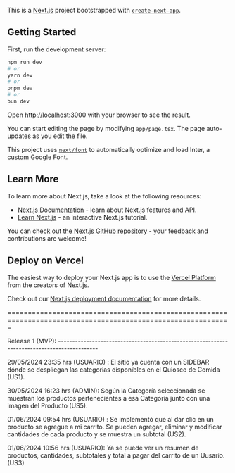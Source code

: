 This is a [Next.js](https://nextjs.org/) project bootstrapped with [`create-next-app`](https://github.com/vercel/next.js/tree/canary/packages/create-next-app).

## Getting Started

First, run the development server:

```bash
npm run dev
# or
yarn dev
# or
pnpm dev
# or
bun dev
```

Open [http://localhost:3000](http://localhost:3000) with your browser to see the result.

You can start editing the page by modifying `app/page.tsx`. The page auto-updates as you edit the file.

This project uses [`next/font`](https://nextjs.org/docs/basic-features/font-optimization) to automatically optimize and load Inter, a custom Google Font.

## Learn More

To learn more about Next.js, take a look at the following resources:

- [Next.js Documentation](https://nextjs.org/docs) - learn about Next.js features and API.
- [Learn Next.js](https://nextjs.org/learn) - an interactive Next.js tutorial.

You can check out [the Next.js GitHub repository](https://github.com/vercel/next.js/) - your feedback and contributions are welcome!

## Deploy on Vercel

The easiest way to deploy your Next.js app is to use the [Vercel Platform](https://vercel.com/new?utm_medium=default-template&filter=next.js&utm_source=create-next-app&utm_campaign=create-next-app-readme) from the creators of Next.js.

Check out our [Next.js deployment documentation](https://nextjs.org/docs/deployment) for more details.

=============================================================================================================

Release 1 (MVP): --------------------------------------------------------------------------------------------

29/05/2024 23:35 hrs (USUARIO) :
El sitio ya cuenta con un SIDEBAR dónde se despliegan las categorias disponibles en el Quiosco de Comida (US1).

30/05/2024 16:23 hrs (ADMIN):
Según la Categoría seleccionada se muestran los productos pertenecientes a esa Categoría junto con una imagen del Producto (US5).

01/06/2024 09:54 hrs (USUARIO) :
Se implementó que al dar clic en un producto se agregue a mi carrito. Se pueden agregar,
eliminar y modificar cantidades de cada producto y se muestra un subtotal (US2).

01/06/2024 10:56 hrs (USUARIO):
Ya se puede ver un resumen de productos, cantidades, subtotales y total a pagar del carrito de un Uusario. (US3)


